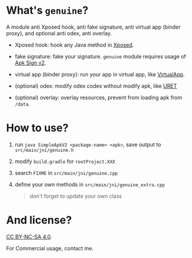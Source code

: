 # What's `genuine`?

A module anti Xposed hook, anti fake signature, anti virtual app (binder proxy), and optional anti odex, anti overlay.

- Xposed hook: hook any Java method in [Xposed](https://github.com/rovo89/XposedBridge).

- fake signature: fake your signature.
`genuine` module requires usage of [Apk Sign v2](https://source.android.com/security/apksigning/v2).

- virtual app (binder proxy): run your app in virtual app, like [VirtualApp](https://github.com/asLody/VirtualApp).

- (optional) odex: modify odex codes without modify apk, like [URET](https://www.uret.in/)

- (optional) overlay: overlay resources, prevent from loading apk from `/data`.

# How to use?

1. run `java SimpleApkV2 <package-name> <apk>`, save output to `src/main/jni/genuine.h`

2. modify `build.gradle` for `rootProject.XXX`

3. search `FIXME` in `src/main/jni/genuine.cpp`

4. define your own methods in `src/main/jni/genuine_extra.cpp`
   > don't forget to update your own class

# And license?

[CC BY-NC-SA 4.0](https://creativecommons.org/licenses/by-nc-sa/4.0/).

For Commercial usage, contact me.
